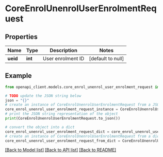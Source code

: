 # CoreEnrolUnenrolUserEnrolmentRequest


## Properties

Name | Type | Description | Notes
------------ | ------------- | ------------- | -------------
**ueid** | **int** | User enrolment ID | [default to null]

## Example

```python
from openapi_client.models.core_enrol_unenrol_user_enrolment_request import CoreEnrolUnenrolUserEnrolmentRequest

# TODO update the JSON string below
json = "{}"
# create an instance of CoreEnrolUnenrolUserEnrolmentRequest from a JSON string
core_enrol_unenrol_user_enrolment_request_instance = CoreEnrolUnenrolUserEnrolmentRequest.from_json(json)
# print the JSON string representation of the object
print(CoreEnrolUnenrolUserEnrolmentRequest.to_json())

# convert the object into a dict
core_enrol_unenrol_user_enrolment_request_dict = core_enrol_unenrol_user_enrolment_request_instance.to_dict()
# create an instance of CoreEnrolUnenrolUserEnrolmentRequest from a dict
core_enrol_unenrol_user_enrolment_request_from_dict = CoreEnrolUnenrolUserEnrolmentRequest.from_dict(core_enrol_unenrol_user_enrolment_request_dict)
```
[[Back to Model list]](../README.md#documentation-for-models) [[Back to API list]](../README.md#documentation-for-api-endpoints) [[Back to README]](../README.md)


